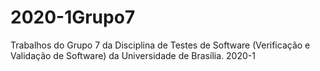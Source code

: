 # 2020-1Grupo7
Trabalhos do Grupo 7 da Disciplina de Testes de Software (Verificação e Validação de Software) da Universidade de Brasília. 2020-1
